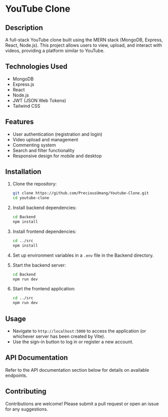 # YouTube Clone

## Description
A full-stack YouTube clone built using the MERN stack (MongoDB, Express, React, Node.js). This project allows users to view, upload, and interact with videos, providing a platform similar to YouTube.

## Technologies Used
- MongoDB
- Express.js
- React
- Node.js
- JWT (JSON Web Tokens)
- Tailwind CSS

## Features
- User authentication (registration and login)
- Video upload and management
- Commenting system
- Search and filter functionality
- Responsive design for mobile and desktop

## Installation
1. Clone the repository:
   ```bash
   git clone https://github.com/PreciousUmang/Youtube-Clone.git
   cd youtube-clone
   ```

2. Install backend dependencies:
   ```bash
   cd Backend
   npm install
   ```

3. Install frontend dependencies:
   ```bash
   cd ../src
   npm install
   ```

4. Set up environment variables in a `.env` file in the Backend directory.

5. Start the backend server:
   ```bash
   cd Backend
   npm run dev
   ```

6. Start the frontend application:
   ```bash
   cd ../src
   npm run dev
   ```

## Usage
- Navigate to `http://localhost:5000` to access the application (or whichever server has been created by Vite).
- Use the sign-in button to log in or register a new account.

## API Documentation
Refer to the API documentation section below for details on available endpoints.

## Contributing
Contributions are welcome! Please submit a pull request or open an issue for any suggestions.

